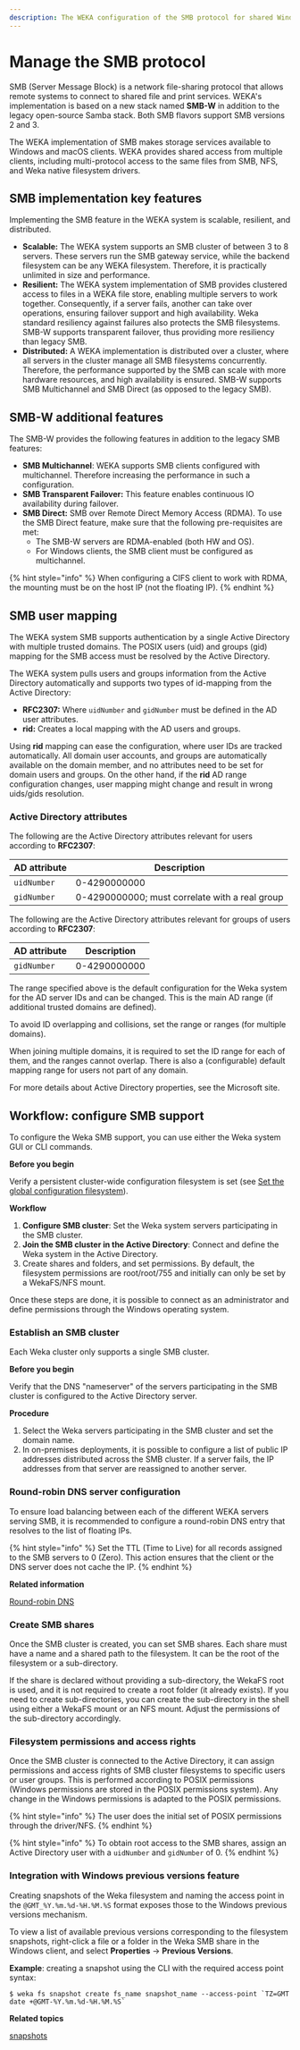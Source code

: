 ```yaml
---
description: The WEKA configuration of the SMB protocol for shared Windows clients.
---
```


# Manage the SMB protocol

SMB (Server Message Block) is a network file-sharing protocol that allows remote systems to connect to shared file and print services. WEKA's implementation is based on a new stack named **SMB-W** in addition to the legacy open-source Samba stack. Both SMB flavors support SMB versions 2 and 3.

The WEKA implementation of SMB makes storage services available to Windows and macOS clients. WEKA provides shared access from multiple clients, including multi-protocol access to the same files from SMB, NFS, and Weka native filesystem drivers.

## SMB implementation key features&#x20;

Implementing the SMB feature in the WEKA system is scalable, resilient, and distributed.

* **Scalable:** The WEKA system supports an SMB cluster of between 3 to 8 servers. These servers run the SMB gateway service, while the backend filesystem can be any WEKA filesystem. Therefore, it is practically unlimited in size and performance.
* **Resilient:** The WEKA system implementation of SMB provides clustered access to files in a WEKA file store, enabling multiple servers to work together. Consequently, if a server fails, another can take over operations, ensuring failover support and high availability. Weka standard resiliency against failures also protects the SMB filesystems. SMB-W supports transparent failover, thus providing more resiliency than legacy SMB.
* **Distributed:** A WEKA implementation is distributed over a cluster, where all servers in the cluster manage all SMB filesystems concurrently. Therefore, the performance supported by the SMB can scale with more hardware resources, and high availability is ensured. SMB-W supports SMB Multichannel and SMB Direct (as opposed to the legacy SMB).

## SMB-W additional features

The SMB-W provides the following features in addition to the legacy SMB features:

* **SMB Multichannel**: WEKA supports SMB clients configured with multichannel. Therefore increasing the performance in such a configuration.
* **SMB Transparent Failover:** This feature enables continuous IO availability during failover.
* **SMB Direct:** SMB over Remote Direct Memory Access (RDMA). To use the SMB Direct feature, make sure that the following pre-requisites are met:
  * The SMB-W servers are RDMA-enabled (both HW and OS).
  * For Windows clients, the SMB client must be configured as multichannel.

{% hint style="info" %}
When configuring a CIFS client to work with RDMA, the mounting must be on the host IP (not the floating IP).
{% endhint %}

## SMB user mapping

The WEKA system SMB supports authentication by a single Active Directory with multiple trusted domains. The POSIX users (uid) and groups (gid) mapping for the SMB access must be resolved by the Active Directory.&#x20;

The WEKA system pulls users and groups information from the Active Directory automatically and supports two types of id-mapping from the Active Directory:

* **RFC2307:** Where `uidNumber` and `gidNumber` must be defined in the AD user attributes.
* **rid:** Creates a local mapping with the AD users and groups.

Using **rid** mapping can ease the configuration, where user IDs are tracked automatically. All domain user accounts, and groups are automatically available on the domain member, and no attributes need to be set for domain users and groups. On the other hand, if the **rid** AD range configuration changes, user mapping might change and result in wrong uids/gids resolution.&#x20;

### Active Directory attributes

The following are the Active Directory attributes relevant for users according to **RFC2307**:

| **AD attribute** | **Description**                                |
| ---------------- | ---------------------------------------------- |
| `uidNumber`      | 0-4290000000                                   |
| `gidNumber`      | 0-4290000000; must correlate with a real group |

The following are the Active Directory attributes relevant for groups of users according to **RFC2307**:

| **AD attribute** | **Description** |
| ---------------- | --------------- |
| `gidNumber`      | 0-4290000000    |

The range specified above is the default configuration for the Weka system for the AD server IDs and can be changed. This is the main AD range (if additional trusted domains are defined).

To avoid ID overlapping and collisions, set the range or ranges (for multiple domains).

When joining multiple domains, it is required to set the ID range for each of them, and the ranges cannot overlap. There is also a (configurable) default mapping range for users not part of any domain.

For more details about Active Directory properties, see the Microsoft site.

## Workflow: configure SMB support

To configure the Weka SMB support, you can use either the Weka system GUI or CLI commands.

**Before you begin**

Verify a persistent cluster-wide configuration filesystem is set (see [Set the global configuration filesystem](../nfs-support/nfs-support-1.md#configure-the-nfs-configuration-filesystem)).

**Workflow**

1. **Configure SMB cluster**: Set the Weka system servers participating in the SMB cluster.
2. **Join the SMB cluster in the Active Directory**: Connect and define the Weka system in the Active Directory.
3. Create shares and folders, and set permissions. By default, the filesystem permissions are root/root/755 and initially can only be set by a WekaFS/NFS mount.

Once these steps are done, it is possible to connect as an administrator and define permissions through the Windows operating system.

### Establish an SMB cluster

Each Weka cluster only supports a single SMB cluster.

**Before you begin**

Verify that the DNS "nameserver" of the servers participating in the SMB cluster is configured to the Active Directory server.

**Procedure**

1. Select the Weka servers participating in the SMB cluster and set the domain name.
2. In on-premises deployments, it is possible to configure a list of public IP addresses distributed across the SMB cluster. If a server fails, the IP addresses from that server are reassigned to another server.

### Round-robin DNS server configuration

To ensure load balancing between each of the different WEKA servers serving SMB, it is recommended to configure a round-robin DNS entry that resolves to the list of floating IPs.

{% hint style="info" %}
Set the TTL (Time to Live) for all records assigned to the SMB servers to 0 (Zero). This action ensures that the client or the DNS server does not cache the IP.
{% endhint %}

**Related information**

[Round-robin DNS](https://en.wikipedia.org/wiki/Round-robin\_DNS)

### Create SMB shares

Once the SMB cluster is created, you can set SMB shares. Each share must have a name and a shared path to the filesystem. It can be the root of the filesystem or a sub-directory.

If the share is declared without providing a sub-directory, the WekaFS root is used, and it is not required to create a root folder (it already exists). If you need to create sub-directories, you can create the sub-directory in the shell using either a WekaFS mount or an NFS mount. Adjust the permissions of the sub-directory accordingly.&#x20;

### Filesystem permissions and access rights

Once the SMB cluster is connected to the Active Directory, it can assign permissions and access rights of SMB cluster filesystems to specific users or user groups. This is performed according to POSIX permissions (Windows permissions are stored in the POSIX permissions system). Any change in the Windows permissions is adapted to the POSIX permissions.

{% hint style="info" %}
The user does the initial set of POSIX permissions through the driver/NFS.&#x20;
{% endhint %}

{% hint style="info" %}
To obtain root access to the SMB shares, assign an Active Directory user with a `uidNumber` and `gidNumber` of 0.
{% endhint %}

### Integration with Windows previous versions feature

Creating snapshots of the Weka filesystem and naming the access point in the `@GMT_%Y.%m.%d-%H.%M.%S` format exposes those to the Windows previous versions mechanism.

To view a list of available previous versions corresponding to the filesystem snapshots, right-click a file or a folder in the Weka SMB share in the Windows client, and select **Properties** -> **Previous Versions**.

**Example**: creating a snapshot using the CLI with the required access point syntax:

```
$ weka fs snapshot create fs_name snapshot_name --access-point `TZ=GMT date +@GMT-%Y.%m.%d-%H.%M.%S` 
```



**Related topics**

[snapshots](../../fs/snapshots/ "mention")
